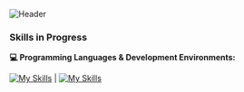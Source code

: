 ![Header](https://github.com/user-attachments/assets/2e0aae05-9fbb-4b25-840c-443b5d6aa1ee)

### **Skills in Progress**

**:computer: Programming Languages & Development Environments:**                                                    
                                                                                                  
[![My Skills](https://skillicons.dev/icons?i=cpp,c,java&theme=light)](https://skillicons.dev) | [![My Skills](https://skillicons.dev/icons?i=vscode,idea,arduino&theme=light)](https://skillicons.dev)

<!--
## About me :rocket:
I am a robotics engineering student passionate about technology and innovation.
- 🔭 I’m currently working on ...
- 🌱 I’m currently learning ...

- 👯 I’m looking to collaborate on ...
- 🤔 I’m looking for help with ...

- 📫 How to reach me: ...
- ⚡ Fun fact: ...
-->
